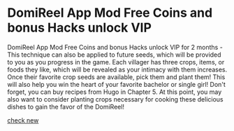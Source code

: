 # DomiReel App Mod Free Coins and bonus Hacks unlock VIP

DomiReel App Mod Free Coins and bonus Hacks unlock VIP for 2 months - This technique can also be applied to future seeds, which will be provided to you as you progress in the game. Each villager has three crops, items, or foods they like, which will be revealed as your intimacy with them increases. Once their favorite crop seeds are available, pick them and plant them! This will also help you win the heart of your favorite bachelor or single girl! Don't forget, you can buy recipes from Hugo in Chapter 5. At this point, you may also want to consider planting crops necessary for cooking these delicious dishes to gain the favor of the DomiReel!

[check new](https://www.start.gg/user/92ee45ec)

